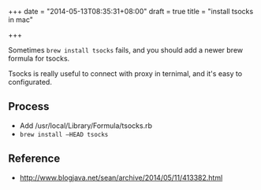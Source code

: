 +++
date = "2014-05-13T08:35:31+08:00"
draft = true
title = "install tsocks in mac"

+++



Sometimes `brew install tsocks` fails, and you should add a newer brew formula for tsocks.

Tsocks is really useful to connect with proxy in ternimal, and it's easy to configurated.

## Process

* Add /usr/local/Library/Formula/tsocks.rb
* `brew install –HEAD tsocks`

## Reference

* <http://www.blogjava.net/sean/archive/2014/05/11/413382.html>